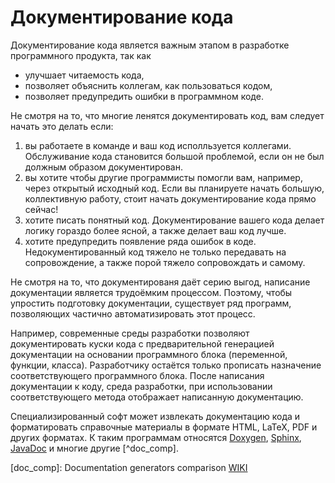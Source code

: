 # Документирование кода

Документирование кода является важным этапом в разработке программного продукта, так как 

 - улучшает читаемость кода,
 - позволяет объяснить коллегам, как пользоваться кодом,
 - позволяет предупредить ошибки в программном коде.

Не смотря на то, что многие ленятся документировать код, вам следует начать это делать если:

1. вы работаете в команде и ваш код исполльзуется коллегами. Обслуживание кода становится большой проблемой, если он не был должным образом документирован.
2. вы хотите чтобы другие программисты помогли вам, например, через открытый исходный код. Если вы планируете начать большую, коллективную работу, стоит начать документирование кода прямо сейчас!
3. хотите писать понятный код. Документирование вашего кодa делает логику гораздо более ясной, а также делает ваш код лучше.
4. хотите предупредить появление ряда ошибок в коде. Недокументированный код тяжело не только передавать на сопровождение, а также порой тяжело сопровождать и самому.

Не смотря на то, что документированя даёт серию выгод, написание документации является трудоёмким процессом. Поэтому, чтобы упростить подготовку документации, существует ряд программ, позволяющих частично автоматизировать этот процесс.

Например, современные среды разработки позволяют документировать куски кода с предварительной генерацией документации на основании программного блока (переменной, функции, класса). Разработчику остаётся только прописать назначение соответствующего программного блока. После написания документации к коду, среда разработки, при использовании соответствующего метода отображает написанную документацию.

Специализированный софт может извлекать документацию кода и форматировать справочные материалы в формате HTML, LaTeX, PDF и других форматах. К таким программам относятся [Doxygen](https://www.doxygen.nl), [Sphinx](http://sphinx-doc.org/), [JavaDoc](https://docs.oracle.com/javase/8/docs/technotes/guides/javadoc/index.html) и многие другие [^doc_comp].

[doc_comp]: Documentation generators comparison [WIKI](https://en.wikipedia.org/wiki/Comparison_of_documentation_generators)